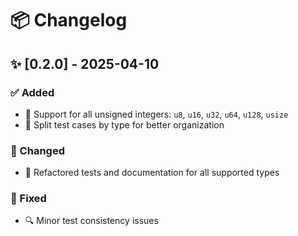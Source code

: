 # 📦 Changelog

## ✨ [0.2.0] - 2025-04-10

### ✅ Added
- 🧮 Support for all unsigned integers: `u8`, `u16`, `u32`, `u64`, `u128`, `usize`
- 🧪 Split test cases by type for better organization

### 🔧 Changed
- 🧹 Refactored tests and documentation for all supported types

### 🐛 Fixed
- 🔍 Minor test consistency issues
